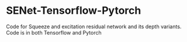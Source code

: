 # SENet-Tensorflow-Pytorch
Code for Squeeze and excitation residual network and its depth variants. Code is in both Tensorflow and Pytorch
